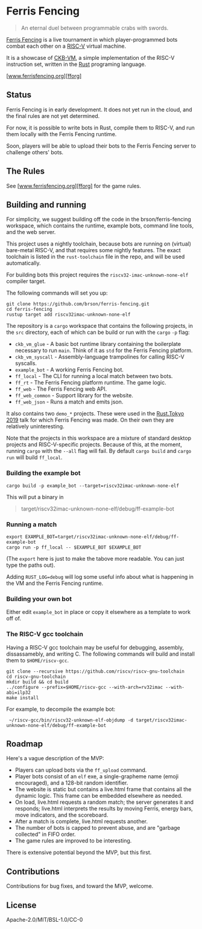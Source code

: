 # Ferris Fencing

> An eternal duel between programmable crabs with swords.

[Ferris Fencing][fforg] is a live tournament in which player-programmed bots combat each
other on a [RISC-V] virtual machine.

It is a showcase of [CKB-VM], a simple implementation of the RISC-V instruction
set, written in the [Rust] programing language.

[www.ferrisfencing.org][fforg]

[fforg]: http://www.ferrisfencing.org
[RISC-V]: https://www.riscv.org
[CKB-VM]: https://github.com/nervosnetwork/ckb-vm
[Rust]: https://www.rust-lang.org


## Status

Ferris Fencing is in early development. It does not yet run in the cloud, and
the final rules are not yet determined.

For now, it is possible to write bots in Rust, compile them to RISC-V, and run
them locally with the Ferris Fencing runtime.

Soon, players will be able to upload their bots to the Ferris Fencing server
to challenge others' bots.


## The Rules

See [www.ferrisfencing.org][fforg] for the game rules.


## Building and running

For simplicity, we suggest building off the code in the brson/ferris-fencing
workspace, which contains the runtime, example bots, command line tools, and the
web server.

This project uses a nightly toolchain, because bots are running on (virtual)
bare-metal RISC-V, and that requires some nightly features. The exact toolchain
is listed in the `rust-toolchain` file in the repo, and will be used
automatically.

For building bots this project requires the `riscv32-imac-unknown-none-elf`
compiler target.

The following commands will set you up:

```
git clone https://github.com/brson/ferris-fencing.git
cd ferris-fencing
rustup target add riscv32imac-unknown-none-elf
```

The repository is a `cargo` workspace that contains the following projects, in
the `src` directory, each of which can be build or run with the `cargo` `-p`
flag:

- `ckb_vm_glue` - A basic bot runtime library containing the boilerplate
  necessary to run `main`. Think of it as `std` for the Ferris Fencing platform.
- `ckb_vm_syscall` - Assembly-language trampolines for calling RISC-V syscalls.
- `example_bot` - A working Ferris Fencing bot.
- `ff_local` - The CLI for running a local match between two bots.
- `ff_rt` - The Ferris Fencing platform runtime. The game logic.
- `ff_web` - The Ferris Fencing web API.
- `ff_web_common` - Support library for the website.
- `ff_web_json` - Runs a match and emits json.

It also contains two `demo_*` projects. These were used in the [Rust.Tokyo 2019]
talk for which Ferris Fencing was made. On their own they are relatively
uninteresting.

[Rust.Tokyo 2019]: https://rust.tokyo

Note that the projects in this workspace are a mixture of standard desktop
projects and RISC-V-specific projects. Because of this, at the moment, running
`cargo` with the `--all` flag will fail. By default `cargo build` and
`cargo run` will build `ff_local`.


### Building the example bot

```
cargo build -p example_bot --target=riscv32imac-unknown-none-elf
```

This will put a binary in

> target/riscv32imac-unknown-none-elf/debug/ff-example-bot


### Running a match

```
export EXAMPLE_BOT=target/riscv32imac-unknown-none-elf/debug/ff-example-bot
cargo run -p ff_local -- $EXAMPLE_BOT $EXAMPLE_BOT
```

(The `export` here is just to make the tabove more readable. You can just type
the paths out).

Adding `RUST_LOG=debug` will log some useful info about what is happening
in the VM and the Ferris Fencing runtime.


### Building your own bot

Either edit `example_bot` in place or copy it elsewhere as a template to work
off of.


### The RISC-V gcc toolchain

Having a RISC-V gcc toolchain may be useful for debugging, assembly,
dissassamebly, and writing C. The following commands will build and install them
to `$HOME/riscv-gcc`.

```
git clone --recursive https://github.com/riscv/riscv-gnu-toolchain
cd riscv-gnu-toolchain
mkdir build && cd build
../configure --prefix=$HOME/riscv-gcc --with-arch=rv32imac --with-abi=ilp32
make install
```

For example, to decompile the example bot:

```
 ~/riscv-gcc/bin/riscv32-unknown-elf-objdump -d target/riscv32imac-unknown-none-elf/debug/ff-example-bot
```


## Roadmap

Here's a vague description of the MVP:

- Players can upload bots via the `ff_upload` command.
- Player bots consist of an `elf` exe, a single-grapheme name (emoji
  encouraged), and a 128-bit random identifier.
- The website is static but contains a live.html frame that contains all the
  dynamic logic. This frame can be embedded elsewhere as needed.
- On load, live.html requests a random match; the server generates
  it and responds; live.html interprets the results by moving
  Ferris, energy bars, move indicators, and the scoreboard.
- After a match is complete, live.html requests another.
- The number of bots is capped to prevent abuse, and are "garbage collected" in
  FIFO order.
- The game rules are improved to be interesting.

There is extensive potential beyond the MVP, but this first.


## Contributions

Contributions for bug fixes, and toward the MVP, welcome.


## License

Apache-2.0/MIT/BSL-1.0/CC-0
